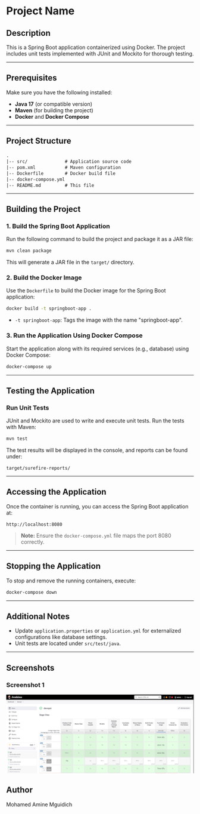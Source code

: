 # Project Name

## Description
This is a Spring Boot application containerized using Docker. The project includes unit tests implemented with JUnit and Mockito for thorough testing.

---

## Prerequisites
Make sure you have the following installed:

- **Java 17** (or compatible version)
- **Maven** (for building the project)
- **Docker** and **Docker Compose**

---

## Project Structure
```
.
|-- src/              # Application source code
|-- pom.xml           # Maven configuration
|-- Dockerfile        # Docker build file
|-- docker-compose.yml
|-- README.md         # This file
```

---

## Building the Project

### 1. Build the Spring Boot Application
Run the following command to build the project and package it as a JAR file:
```bash
mvn clean package
```

This will generate a JAR file in the `target/` directory.

### 2. Build the Docker Image
Use the `Dockerfile` to build the Docker image for the Spring Boot application:

```bash
docker build -t springboot-app .
```

- `-t springboot-app`: Tags the image with the name "springboot-app".

### 3. Run the Application Using Docker Compose
Start the application along with its required services (e.g., database) using Docker Compose:

```bash
docker-compose up
```

---

## Testing the Application

### Run Unit Tests
JUnit and Mockito are used to write and execute unit tests.
Run the tests with Maven:

```bash
mvn test
```

The test results will be displayed in the console, and reports can be found under:
```
target/surefire-reports/
```

---

## Accessing the Application
Once the container is running, you can access the Spring Boot application at:

```
http://localhost:8080
```

> **Note:** Ensure the `docker-compose.yml` file maps the port 8080 correctly.

---

## Stopping the Application
To stop and remove the running containers, execute:

```bash
docker-compose down
```

---

## Additional Notes
- Update `application.properties` or `application.yml` for externalized configurations like database settings.
- Unit tests are located under `src/test/java`.

---

## Screenshots

### Screenshot 1
![Screenshot 1](docs/Screenshots/Screenshot1.png)


## Author
Mohamed Amine Mguidich
